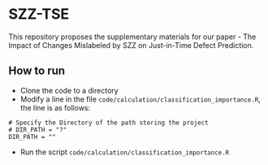 # SZZ-TSE
This repository proposes the supplementary materials for our paper - The Impact of Changes Mislabeled by SZZ on Just-in-Time Defect Prediction.

## How to run
* Clone the code to a directory
* Modify a line in the file `code/calculation/classification_importance.R`, the line is as follows:
```
# Specify the Directory of the path storing the project
# DIR_PATH = "?"
DIR_PATH = "" 
```
* Run the script `code/calculation/classification_importance.R`
